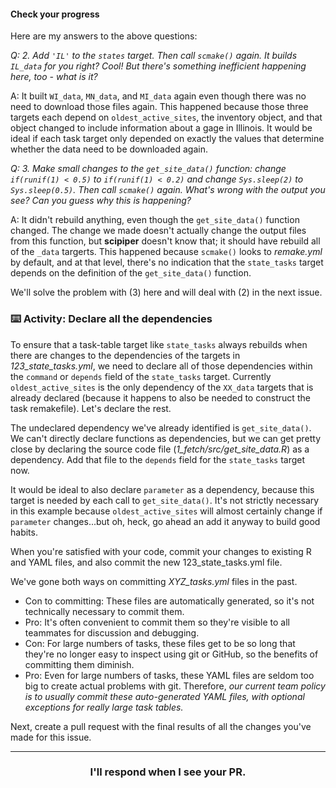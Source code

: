 #### Check your progress

Here are my answers to the above questions:

_Q: 2. Add `'IL'` to the `states` target. Then call `scmake()` again. It builds `IL_data` for you right? Cool! But there's something inefficient happening here, too - what is it?_

A: It built `WI_data`, `MN_data`, and `MI_data` again even though there was no need to download those files again. This happened because those three targets each depend on `oldest_active_sites`, the inventory object, and that object changed to include information about a gage in Illinois. It would be ideal if each task target only depended on exactly the values that determine whether the data need to be downloaded again.

_Q: 3. Make small changes to the `get_site_data()` function: change `if(runif(1) < 0.5)` to `if(runif(1) < 0.2)` and change `Sys.sleep(2)` to `Sys.sleep(0.5)`. Then call `scmake()` again. What's wrong with the output you see? Can you guess why this is happening?_

A: It didn't rebuild anything, even though the `get_site_data()` function changed. The change we made doesn't actually change the output files from this function, but **scipiper** doesn't know that; it should have rebuild all of the `_data` targerts. This happened because `scmake()` looks to *remake.yml* by default, and at that level, there's no indication that the `state_tasks` target depends on the definition of the `get_site_data()` function.

We'll solve the problem with (3) here and will deal with (2) in the next issue.

### :keyboard: Activity: Declare all the dependencies

To ensure that a task-table target like `state_tasks` always rebuilds when there are changes to the dependencies of the targets in *123_state_tasks.yml*, we need to declare all of those dependencies within the `command` or `depends` field of the `state_tasks` target. Currently `oldest_active_sites` is the only dependency of the `XX_data` targets that is already declared (because it happens to also be needed to construct the task remakefile). Let's declare the rest.

The undeclared dependency we've already identified is `get_site_data()`. We can't directly declare functions as dependencies, but we can get pretty close by declaring the source code file (*1_fetch/src/get_site_data.R*) as a dependency. Add that file to the `depends` field for the `state_tasks` target now.

It would be ideal to also declare `parameter` as a dependency, because this target is needed by each call to `get_site_data()`. It's not strictly necessary in this example because `oldest_active_sites` will almost certainly change if `parameter` changes...but oh, heck, go ahead an add it anyway to build good habits.

When you're satisfied with your code, commit your changes to existing R and YAML files, and also commit the new 123_state_tasks.yml file.

We've gone both ways on committing *XYZ_tasks.yml* files in the past.
* Con to committing: These files are automatically generated, so it's not technically necessary to commit them.
* Pro: It's often convenient to commit them so they're visible to all teammates for discussion and debugging.
* Con: For large numbers of tasks, these files get to be so long that they're no longer easy to inspect using git or GitHub, so the benefits of committing them diminish.
* Pro: Even for large numbers of tasks, these YAML files are seldom too big to create actual problems with git.
Therefore, *our current team policy is to usually commit these auto-generated YAML files, with optional exceptions for really large task tables.*

Next, create a pull request with the final results of all the changes you've made for this issue.

<hr><h3 align="center">I'll respond when I see your PR.</h3>
